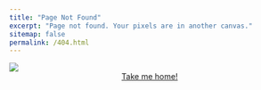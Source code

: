 ```yaml
---
title: "Page Not Found"
excerpt: "Page not found. Your pixels are in another canvas."
sitemap: false
permalink: /404.html
---
```


<img src="{{ site.baseurl }}/assets/images/404.jpg">
<br><a href="/" style="margin: 0 auto; display:block; text-align: center">Take me home!</a>
